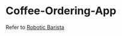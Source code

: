# Coffee-Ordering-App

Refer to [Robotic Barista](https://github.com/HKUST-MechFYDP-Robotics-Manipulation/Robotic-Barista.git)
